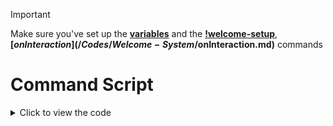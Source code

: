 > [!IMPORTANT]
> Make sure you've set up the **[variables](/Codes/Welcome-System/variables.md)** and the **[!welcome-setup](/Codes/Welcome-System/!welcome-setup.md)**, **[$onInteraction](/Codes/Welcome-System/$onInteraction.md)** commands

# Command Script

<details><summary>Click to view the code</summary>

> ⚠️ Script Language: BDScript 2
  
```
$nomention
$try
$jsonParse[$getUserVar[wlc-set;$botID]]
$httpGet[https://gist.githubusercontent.com/Kemi-Rawr/d50a9774db85600363d5f0a80cd0c950/raw/65c6f280b2edddc018919adad92cc2660eaf7325/$onJoined.js]
$eval[$httpResult]
$onlyIf[$json[e]==1;]
$jsonParse[$getUserVar[wlc-set-2;$botID]]
$if[$json[tt]==bots]
$onlyIf[$isBot[$authorID]==true;]
$elseif[$var[tt]==humans]
$onlyIf[$isBot[$authorID]==false;]
$endif

$var[chan;$trimSpace[$if[$and[$json[dm]==true;$isUserDMEnabled[$authorID]==true]] $dmChannelID[$authorID] $else $getServerVar[wlc-chan] $endif]]
$useChannel[$var[chan]]
$var[id;$sendEmbedMessage[$var[chan];$var[content];$var[title];$var[titleurl];$var[desc];$var[color];$var[author];$var[authorurl];$replaceText[$var[footer];{timestamp};];$var[footerurl];$var[thumb];$var[image];$checkContains[$var[footer];{timestamp}];yes]]

$if[$json[ar;0]!=]
$roleGrant[$authorID;$unescape[+$replaceText[+$replaceText[$jsonJoinArray[ar;$url[decode;%0A]];#;];$url[decode;%0A];\;+]]]
$endif
$if[$replaceText[$json[del;secs]$json[del;mins];#;]!=00]
$async[del]
$replyIn[$calculate[($replaceText[$json[del;mins];#;]*60) + $replaceText[$json[del;secs];#;]]]
$deleteMessage[$var[chan];$var[id]]
$endasync
$endif
$catch
$endtry
```
</details>
